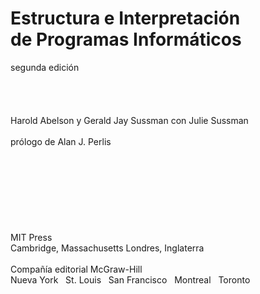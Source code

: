 <h1>Estructura e Interpretación<br>
de Programas Informáticos</h1>

segunda edición
<br>
<br>
<br>
<br>
<br>
Harold Abelson y Gerald Jay Sussman
con Julie Sussman  
<br>
prólogo de Alan J. Perlis  
<br>
<br>
<br>
<br>
<br>
<br>
<br>
<br>
MIT Press<br>
Cambridge, Massachusetts   Londres, Inglaterra<br>
<br>
Compañía editorial McGraw-Hill<br>
Nueva York&nbsp;&nbsp;&nbsp;St. Louis&nbsp;&nbsp;&nbsp;San Francisco&nbsp;&nbsp;&nbsp;Montreal&nbsp;&nbsp;&nbsp;Toronto
